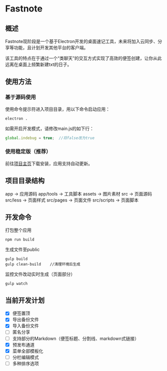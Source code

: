 # Fastnote

## 概述

Fastnote现阶段是一个基于Electron开发的桌面速记工具，未来将加入云同步、分享等功能，且计划开发其他平台的客户端。

该工具的特点在于通过一个“类聊天”的交互方式实现了高效的便签创建，让你从此远离在桌面上频繁新建txt的日子。

## 使用方法

### 基于源码使用

使用命令提示符进入项目目录，用以下命令启动应用：

```
electron .
```

如需开启开发模式，请修改main.js的如下行：

```javascript
global.indebug = true;  //将false改为true
```

### 使用稳定版（推荐）

前往[项目主页](https://note.pwp.app)下载安装，应用支持自动更新。

## 项目目录结构

app     ->  应用源码
    app/tools   ->  工具脚本
assets  ->  图片素材
src     ->  页面源码
    src/less    ->  页面样式
    src/pages   ->  页面文件
    src/scripts ->  页面脚本

## 开发命令

打包整个应用

```
npm run build
```

生成文件至public

```
gulp build
gulp clean-build    //清理环境后生成
```

监控文件改动实时生成（页面部分）

```
gulp watch
```

## 当前开发计划

- [x] 便签置顶
- [x] 导出备份文件
- [x] 导入备份文件
- [ ] 匿名分享
- [ ] 支持部分的Markdown（便签标题、分割线、markdown式链接）
- [x] 预发布通道
- [x] 菜单全部模板化
- [ ] 分栏编辑模式
- [ ] 多种排序选项